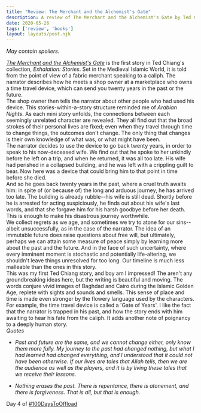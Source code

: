 ```yaml
---
title: "Review: The Merchant and the Alchemist's Gate"
description: A review of The Merchant and the Alchemist's Gate by Ted Chiang.
date: 2020-05-26
tags: ['review', 'books']
layout: layouts/post.njk
---
```


*May contain spoilers.*

[*The Merchant and the Alchemist's Gate*](https://www.goodreads.com/book/show/223379.The_Merchant_and_the_Alchemist_s_Gate) is the first story in Ted Chiang's collection, *Exhalation: Stories*. Set in the Medieval Islamic World, it is told from the point of view of a fabric merchant speaking to a caliph. The narrator describes how he meets a shop owner at a marketplace who owns a time travel device, which can send you twenty years in the past or the future. 
<br>
The shop owner then tells the narrator about other people who had used his device. This stories-within-a-story structure reminded me of *Arabian Nights*. As each mini story unfolds, the connections between each seemingly unrelated character are revealed. They all find out that the broad strokes of their personal lives are fixed; even when they travel through time to change things, the outcomes don't change. The only thing that changes is their own knowledge of what was, or what might have been.
<br>
The narrator decides to use the device to go back twenty years, in order to speak to his now-deceased wife. We find out that he spoke to her unkindly before he left on a trip, and when he returned, it was all too late. His wife had perished in a collapsed building, and he was left with a crippling guilt to bear. Now here was a device that could bring him to that point in time before she died. 
<br>
And so he goes back twenty years in the past, where a cruel truth awaits him: in spite of (or because of) the long and arduous journey, he has arrived too late. The building is already rubble--his wife is still dead. Shortly before he is arrested for acting suspiciously, he finds out about his wife's last words, and that she forgave him for his harsh goodbye before her death. This is enough to make his disastrous journey worthwhile.
<br>
We collect regrets as we age, and sometimes we try to atone for our sins--albeit unsuccessfully, as in the case of the narrator. The idea of an immutable future does raise questions about free will, but ultimately, perhaps we can attain some measure of peace simply by learning more about the past and the future. And in the face of such uncertainty, where every imminent moment is stochastic and potentially life-altering, we shouldn't leave things unresolved for too long. Our timeline is much less malleable than the ones in this story.
<br>
This was my first Ted Chiang story, and boy am I impressed! The aren't any groundbreaking ideas here, but the writing is beautiful and moving. The words conjure vivid images of Baghdad and Cairo during the Islamic Golden Age, replete with sights and sounds and smells. This sense of place and time is made even stronger by the flowery language used by the characters. For example, the time travel device is called a 'Gate of Years'. I like the fact that the narrator is trapped in his past, and how the story ends with him awaiting to hear his fate from the caliph. It adds another note of poignancy to a deeply human story.
<br>
*Quotes*
- *Past and future are the same, and we cannot change either, only know them more fully. My journey to the past had changed nothing, but what I had learned had changed everything, and I understood that it could not have been otherwise. If our lives are tales that Allah tells, then we are the audience as well as the players, and it is by living these tales that we receive their lessons.*

- *Nothing erases the past. There is repentance, there is atonement, and there is forgiveness. That is all, but that is enough.*

Day 4 of [#100DaysToOffload](https://100daystooffload.com/)
